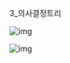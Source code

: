 3_의사결정트리

![img](https://blog.kakaocdn.net/dn/cdqN8c/btqw7vHPtvK/mz3GMGa08N3q5JUKz0TeK0/img.png)

![img](https://blog.kakaocdn.net/dn/dQDi7Z/btqw7O8d309/kUC7v0dO1FTB97VuQPWMgk/img.png)

